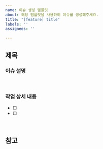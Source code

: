 ```yaml
---
name: 이슈 생성 템플릿
about: 해당 템플릿을 사용하여 이슈를 생성해주세요.
title: "[feature] title"
labels: ''
assignees: ''

---
```


## 제목

### 이슈 설명
<br>

### 작업 상세 내용
- [ ]
- [ ]
<br>

## 참고
<br>
